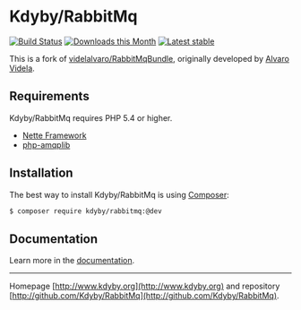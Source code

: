 Kdyby/RabbitMq
======

[![Build Status](https://travis-ci.org/Kdyby/RabbitMq.svg?branch=master)](https://travis-ci.org/Kdyby/RabbitMq)
[![Downloads this Month](https://img.shields.io/packagist/dm/kdyby/rabbitmq.svg)](https://packagist.org/packages/kdyby/rabbitmq)
[![Latest stable](https://img.shields.io/packagist/v/kdyby/rabbitmq.svg)](https://packagist.org/packages/kdyby/rabbitmq)

This is a fork of [videlalvaro/RabbitMqBundle](https://github.com/videlalvaro/RabbitMqBundle), originally developed by [Alvaro Videla](https://github.com/videlalvaro).


Requirements
------------

Kdyby/RabbitMq requires PHP 5.4 or higher.

- [Nette Framework](https://github.com/nette/nette)
- [php-amqplib](https://github.com/videlalvaro/php-amqplib)


Installation
------------

The best way to install Kdyby/RabbitMq is using  [Composer](http://getcomposer.org/):

```sh
$ composer require kdyby/rabbitmq:@dev
```


Documentation
------------

Learn more in the [documentation](https://github.com/Kdyby/RabbitMq/blob/master/docs/en/index.md).


-----

Homepage [http://www.kdyby.org](http://www.kdyby.org) and repository [http://github.com/Kdyby/RabbitMq](http://github.com/Kdyby/RabbitMq).
